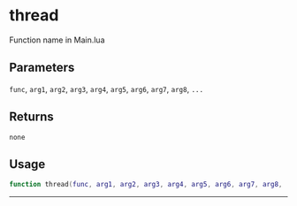 # thread
Function name in Main.lua
## Parameters
`func`, `arg1`, `arg2`, `arg3`, `arg4`, `arg5`, `arg6`, `arg7`, `arg8`, `...`
## Returns
`none`
## Usage
```lua
function thread(func, arg1, arg2, arg3, arg4, arg5, arg6, arg7, arg8, ...)
```
---
